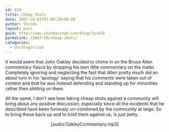```yaml
---
id: 419
title: Cheap Shots
date: 2007-10-01T01:00:28+00:00
author: Shinda
layout: post
guid: http://www.shindasingh.com/blog/?p=419
permalink: /2007/10/cheap-shots/
categories:
  - Uncategorized
---
```

It would seem that John Oakley decided to chime in on the Bruce Allen commentary fiasco by dropping his own little commentary on the mater. Completely ignoring and neglecting the fact that Allen pretty much did an about turn in his 'apology' saying that his comments were taken out of context and that he was instead defending and standing up for minorities rather then shitting on them. 

All the same, I don't see how taking cheap shots against a community will bring about any positive discussion, especially since all the incidents that he described have been furiously un-condoned by the community at large. So to bring these back up and to hold them against us, is just petty.

<p align="center">
  [audio:OakleyCommentary.mp3]